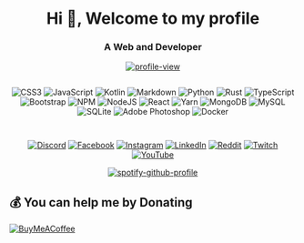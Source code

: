 <h1 align="center">Hi 👋, Welcome to my profile</h1>
<h3 align="center">A Web and Developer</h3>



<p align="center"><a href="https://visitcount.itsvg.in"><img src="https://visitcount.itsvg.in/api?id=xenoncolt&amp;icon=5&amp;color=6" alt="profile-view"></a></p>



<p align="center"><img src="https://github-readme-stats.vercel.app/api?username=xenoncolt&amp;theme=radical&amp;hide_border=false&amp;include_all_commits=true&amp;count_private=true" alt=""><br/>
<img src="https://github-readme-streak-stats.herokuapp.com/?user=xenoncolt&amp;theme=radical&amp;hide_border=false" alt=""><br/>
<img src="https://github-readme-stats.vercel.app/api/top-langs/?username=xenoncolt&amp;theme=radical&amp;hide_border=false&amp;include_all_commits=true&amp;count_private=true&amp;layout=compact" alt=""></p>




<p align="center"><img src="https://img.shields.io/badge/css3-%231572B6.svg?style=plastic&amp;logo=css3&amp;logoColor=white" alt="CSS3"> <img src="https://img.shields.io/badge/javascript-%23323330.svg?style=plastic&amp;logo=javascript&amp;logoColor=%23F7DF1E" alt="JavaScript"> <img src="https://img.shields.io/badge/kotlin-%230095D5.svg?style=plastic&amp;logo=kotlin&amp;logoColor=white" alt="Kotlin"> <img src="https://img.shields.io/badge/markdown-%23000000.svg?style=plastic&amp;logo=markdown&amp;logoColor=white" alt="Markdown"> <img src="https://img.shields.io/badge/python-3670A0?style=plastic&amp;logo=python&amp;logoColor=ffdd54" alt="Python"> <img src="https://img.shields.io/badge/rust-%23000000.svg?style=plastic&amp;logo=rust&amp;logoColor=white" alt="Rust"> <img src="https://img.shields.io/badge/typescript-%23007ACC.svg?style=plastic&amp;logo=typescript&amp;logoColor=white" alt="TypeScript"> <img src="https://img.shields.io/badge/bootstrap-%23563D7C.svg?style=plastic&amp;logo=bootstrap&amp;logoColor=white" alt="Bootstrap"> <img src="https://img.shields.io/badge/NPM-%23000000.svg?style=plastic&amp;logo=npm&amp;logoColor=white" alt="NPM"> <img src="https://img.shields.io/badge/node.js-6DA55F?style=plastic&amp;logo=node.js&amp;logoColor=white" alt="NodeJS"> <img src="https://img.shields.io/badge/react-%2320232a.svg?style=plastic&amp;logo=react&amp;logoColor=%2361DAFB" alt="React"> <img src="https://img.shields.io/badge/yarn-%232C8EBB.svg?style=plastic&amp;logo=yarn&amp;logoColor=white" alt="Yarn"> <img src="https://img.shields.io/badge/MongoDB-%234ea94b.svg?style=plastic&amp;logo=mongodb&amp;logoColor=white" alt="MongoDB"> <img src="https://img.shields.io/badge/mysql-%2300f.svg?style=plastic&amp;logo=mysql&amp;logoColor=white" alt="MySQL"> <img src="https://img.shields.io/badge/sqlite-%2307405e.svg?style=plastic&amp;logo=sqlite&amp;logoColor=white" alt="SQLite"> <img src="https://img.shields.io/badge/adobephotoshop-%2331A8FF.svg?style=plastic&amp;logo=adobephotoshop&amp;logoColor=white" alt="Adobe Photoshop"> <img src="https://img.shields.io/badge/docker-%230db7ed.svg?style=plastic&amp;logo=docker&amp;logoColor=white" alt="Docker"></p>



<p align="center"><img src="https://github-profile-trophy.vercel.app/?username=xenoncolt&amp;theme=radical&amp;no-frame=false&amp;no-bg=true&amp;margin-w=4" alt=""></p>



<p align="center"><img src="https://quotes-github-readme.vercel.app/api?type=horizontal&amp;theme=radical" alt=""></p>







<p align="center"><a href="https://discord.gg/MyMUhVTttu"><img src="https://img.shields.io/badge/Discord-%237289DA.svg?logo=discord&amp;logoColor=white" alt="Discord"></a> <a href="https://facebook.com/codenheaven"><img src="https://img.shields.io/badge/Facebook-%231877F2.svg?logo=Facebook&amp;logoColor=white" alt="Facebook"></a> <a href="https://instagram.com/xenoncolt"><img src="https://img.shields.io/badge/Instagram-%23E4405F.svg?logo=Instagram&amp;logoColor=white" alt="Instagram"></a> <a href="https://linkedin.com/in/xenoncolt"><img src="https://img.shields.io/badge/LinkedIn-%230077B5.svg?logo=linkedin&amp;logoColor=white" alt="LinkedIn"></a> <a href="https://reddit.com/user/xenoncolt"><img src="https://img.shields.io/badge/Reddit-%23FF4500.svg?logo=Reddit&amp;logoColor=white" alt="Reddit"></a> <a href="https://twitch.tv/xenoncolt"><img src="https://img.shields.io/badge/Twitch-%239146FF.svg?logo=Twitch&amp;logoColor=white" alt="Twitch"></a> <a href="https://youtube.com/@xenoncolt"><img src="https://img.shields.io/badge/YouTube-%23FF0000.svg?logo=YouTube&amp;logoColor=white" alt="YouTube"></a> </p>


<p align="center"><a href="https://spotify-github-profile.vercel.app/api/view?uid=h03pvhdfx8waarcmnh6dww6t2&amp;redirect=true"><img src="https://spotify-github-profile.vercel.app/api/view?uid=h03pvhdfx8waarcmnh6dww6t2&amp;cover_image=true&amp;theme=default&amp;show_offline=false&amp;background_color=121212&amp;bar_color=53b14f&amp;bar_color_cover=true" alt="spotify-github-profile"></a></p>

  ## 💰 You can help me by Donating
  [![BuyMeACoffee](https://img.shields.io/badge/Buy%20Me%20a%20Coffee-ffdd00?style=for-the-badge&logo=buy-me-a-coffee&logoColor=black)](https://cdn.discordapp.com/attachments/832180255103385650/1045688545475579954/Rocketpay.png) 
  
<!-- Proudly created with GPRM ( https://gprm.itsvg.in ) -->


